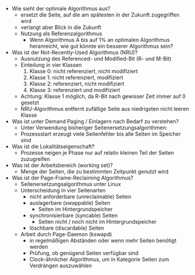 - Wie sieht der optimale Algorithmus aus?
	- ersetzt die Seite, auf die am spätesten in der Zukunft zugegriffen wird
	- verlangt aber Blick in die Zukunft
	- Nutzung als Referenzalgorithmus
		- Wenn Algorithmus A bis auf 1% an optimalen Algorithmus heranreicht, wie gut könnte ein besserer Algorithmus sein?
- Was ist der Not-Recently-Used Algorithmus (NRU)?
	- Ausnutzung des Referenced- und Modified-Bit (R- und M-Bit)
	- Einteilung in vier Klassen
		1. Klasse 0: nicht referenziert, nicht modifiziert
		2. Klasse 1: nicht referenziert, modifiziert
		3. Klasse 2: referenziert, nicht modifiziert
		4. Klasse 3: referenziert und modifiziert
	- Achtung: Klasse 1 möglich, da R-Bit nach gewisser Zeit immer auf 0 gesetzt
	- NRU-Algorithmus entfernt zufällige Seite aus niedrigsten nicht leeren Klasse
- Was ist unter Demand Paging / Einlagern nach Bedarf zu verstehen?
	- Unter Verwendung bisheriger Seitenersetzungsalgorithmen:
	- Prozessstart erzeugt viele Seitenfehler bis alle Seiten im Speicher sind
- Was ist die Lokalitätseigenschaft?
	- Prozesse neigen je Phase nur auf relativ kleinen Teil der Seiten zuzugreifen
- Was ist der Arbeitsbereich (working set)?
	- Menge der Seiten, die zu bestimmten Zeitpunkt genutzt wird
- Was ist der Page-Frame-Reclaiming Algorithmus?
	- Seitenersetzungsalgorithmus unter Linux
	- Unterscheidung in vier Seitenarten
		- nicht anforderbare (unreclaimable) Seiten
		- auslagerbare (swappable) Seiten
			- Seiten im Hintergrundspeicher
		- synchronisierbare (syncable) Seiten
			- Seiten nicht / noch nicht im Hintergrundspeicher
		- löschbare (discardable) Seiten
	- Arbeit durch Page-Daemon (kswapd)
		- in regelmäßigen Abständen oder wenn mehr Seiten benötigt werden
		- Prüfung, ob genügend Seiten verfügbar sind
		- Clock-ähnlicher Algorithmus, um in Kategorie Seiten zum Verdrängen auszuwählen
